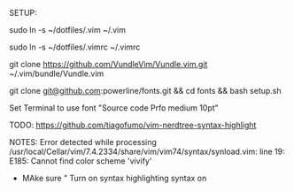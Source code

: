SETUP:

sudo ln -s ~/dotfiles/.vim ~/.vim

sudo ln -s ~/dotfiles/.vimrc ~/.vimrc

git clone https://github.com/VundleVim/Vundle.vim.git ~/.vim/bundle/Vundle.vim

git clone git@github.com:powerline/fonts.git && cd fonts && bash setup.sh

Set Terminal to use font "Source code Prfo medium 10pt"



TODO:
https://github.com/tiagofumo/vim-nerdtree-syntax-highlight




NOTES:
Error detected while processing /usr/local/Cellar/vim/7.4.2334/share/vim/vim74/syntax/synload.vim:
line   19:
E185: Cannot find color scheme 'vivify'


* MAke sure
" Turn on syntax highlighting
syntax on
